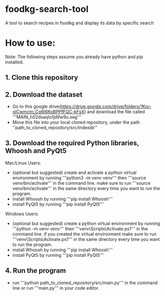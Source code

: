 # foodkg-search-tool
A tool to search recipes in foodkg and display its data by specific search

# How to use:
Note: The following steps assume you already have python and pip installed.

## 1. Clone this repository

## 2. Download the dataset
- Go to this google drive(https://drive.google.com/drive/folders/1Kro-oICwmctn_Cg6I6KoBPPfFQC-kFsX) and download the file called '''MAIN_h02dsaqlo1jd9w9u.seg'''
- Move this file into your local cloned repository, under the path ''path_to_cloned_repository/src/indexdir''

## 3. Download the required Python libraries, Whoosh and PyQt5

Mac/Linux Users:
- (optional but suggested) create and activate a python virtual environment by running '''python3 -m venv venv''' then '''source venv/bin/activate''' in the command line. make sure to run '''source venv/bin/activate''' in the same directory every time you want to run the program.
- install Whoosh by running '''pip install Whoosh'''
- install PyQt5 by running '''pip install PyQt5'''

Windows Users:
- (optional but suggested) create a python virtual environment by running '''python -m venv venv''' then '''venv\Scripts\Activate.ps1''' in the command line. if you created the virtual environment make sure to run '''venv\Scripts\Activate.ps1''' in the same directory every time you want to run the program. 
- install Whoosh by running '''pip install Whoosh'''
- install PyQt5 by running '''pip install PyQt5'''

## 4. Run the program
- run '''python path_to_cloned_repository/src/main.py''' in the command line or run '''main.py''' in your code editor.


